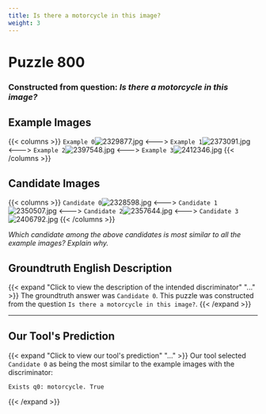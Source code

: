 ```yaml
---
title: Is there a motorcycle in this image?
weight: 3
---
```


# Puzzle 800
### Constructed from question: _Is there a motorcycle in this image?_


## Example Images
{{< columns >}}
`Example 0`![2329877.jpg](/gqa_images/2329877.jpg)
<--->
`Example 1`![2373091.jpg](/gqa_images/2373091.jpg)
<--->
`Example 2`![2397548.jpg](/gqa_images/2397548.jpg)
<--->
`Example 3`![2412346.jpg](/gqa_images/2412346.jpg)
{{< /columns >}}

## Candidate Images
{{< columns >}}
`Candidate 0`![2328598.jpg](/gqa_images/2328598.jpg)
<--->
`Candidate 1`![2350507.jpg](/gqa_images/2350507.jpg)
<--->
`Candidate 2`![2357644.jpg](/gqa_images/2357644.jpg)
<--->
`Candidate 3`![2406792.jpg](/gqa_images/2406792.jpg)
{{< /columns >}}

*Which candidate among the above candidates is most similar to all the example images? Explain why.*

## Groundtruth English Description

{{< expand "Click to view the description of the intended discriminator" "..." >}}
The groundtruth answer was `Candidate 0`. This puzzle was constructed from the question `Is there a motorcycle in this image?`.
{{< /expand >}}

---

## Our Tool's Prediction

{{< expand "Click to view our tool's prediction" "..." >}}
Our tool selected `Candidate 0` as being the most similar to the example images with the discriminator:
```plaintext
Exists q0: motorcycle. True
```
{{< /expand >}}
